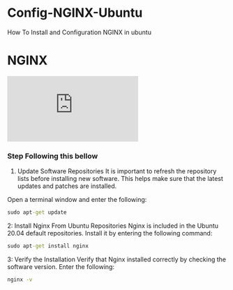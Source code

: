 # Config-NGINX-Ubuntu
How To Install and Configuration NGINX in ubuntu


# NGINX
![image info](https://idmetafora.com/news/read/738/Mengenal-Apa-itu-Nginx-Fungsi-dan-Cara-Kerjanya.html)

### Step Following this bellow
1. Update Software Repositories
It is important to refresh the repository lists before installing new software. This helps make sure that the latest updates and patches are installed.

Open a terminal window and enter the following:
```cmd
sudo apt-get update
```

2: Install Nginx From Ubuntu Repositories
Nginx is included in the Ubuntu 20.04 default repositories. Install it by entering the following command:
```cmd
sudo apt-get install nginx
```

3: Verify the Installation
Verify that Nginx installed correctly by checking the software version. Enter the following:
```cmd
nginx -v
```
